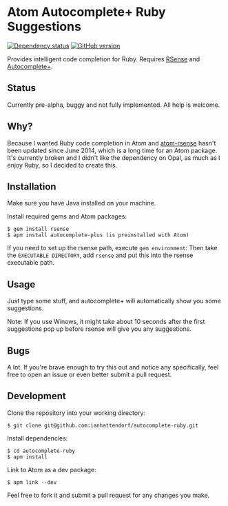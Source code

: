 # Atom Autocomplete+ Ruby Suggestions
[![Dependency status](https://david-dm.org/ianhattendorf/autocomplete-ruby.svg)](https://david-dm.org/ianhattendorf/autocomplete-ruby)
[![GitHub version](https://badge.fury.io/gh/ianhattendorf%2Fautocomplete-ruby.svg)](http://badge.fury.io/gh/ianhattendorf%2Fautocomplete-ruby)

Provides intelligent code completion for Ruby. Requires [RSense](https://github.com/rsense/rsense) and [Autocomplete+](https://github.com/atom-community/autocomplete-plus).

## Status
Currently pre-alpha, buggy and not fully implemented. All help is welcome.

## Why?
Because I wanted Ruby code completion in Atom and [atom-rsense](https://github.com/rsense/atom-rsense) hasn't been updated since June 2014, which is a long time for an Atom package. It's currently broken and I didn't like the dependency on Opal, as much as I enjoy Ruby, so I decided to create this.

## Installation
Make sure you have Java installed on your machine.

Install required gems and Atom packages:
```shell
$ gem install rsense
$ apm install autocomplete-plus (is preinstalled with Atom)
```

If you need to set up the rsense path, execute `gem environment`: Then take the `EXECUTABLE DIRECTORY`, add `rsense` and put this into the rsense executable path.

## Usage
Just type some stuff, and autocomplete+ will automatically show you some suggestions.

Note: If you use Winows, it might take about 10 seconds after the first suggestions pop up before rsense will give you any suggestions.

## Bugs
A lot. If you're brave enough to try this out and notice any specifically, feel free to open an issue or even better submit a pull request.

## Development
Clone the repository into your working directory:
```shell
$ git clone git@github.com:ianhattendorf/autocomplete-ruby.git
```

Install dependencies:
```shell
$ cd autocomplete-ruby
$ apm install
```

Link to Atom as a dev package:
```shell
$ apm link --dev
```

Feel free to fork it and submit a pull request for any changes you make.

